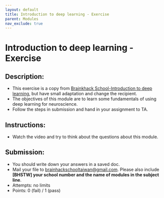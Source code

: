 ```yaml
---
layout: default
title: Introduction to deep learning - Exercise
parent: Modules
nav_exclude: true
---
```


# Introduction to deep learning - Exercise

## Description:

- This exercise is a copy from [Brainkhack School-Introduction to deep learning](https://school-brainhack.github.io/modules/deep_learning_intro/), but have small adaptation and change the recipient.
- The objectives of this module are to learn some fundamentals of using deep learning for neuroscience.
- Follow the steps in submission and hand in your assignment to TA.

## Instructions:

- Watch the video and try to think about the questions about this module.

## Submission:

- You should write down your answers in a saved doc.
- Mail your file to brainhackschooltaiwan@gmail.com. Please also include **[BHSTW] your school number and the name of modules in the subject line**.
- Attempts: no limits
- Points: 0 (fail) / 1 (pass)

